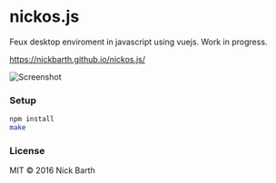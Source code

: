 # nickos.js

Feux desktop enviroment in javascript using vuejs. Work in progress.

https://nickbarth.github.io/nickos.js/

![Screenshot](https://cdn.rawgit.com/nickbarth/nickos.js/d73a852f9793cb3381c3dbc75db3ffd0811414c6/screenshot.png)

### Setup

```bash
npm install
make
```

### License

MIT &copy; 2016 Nick Barth

